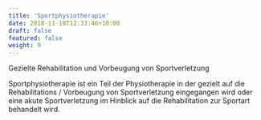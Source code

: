 ```yaml
---
title: 'Sportphysiotherapie'
date: 2018-11-18T12:33:46+10:00
draft: false
featured: false
weight: 9
---
```


Gezielte Rehabilitation und Vorbeugung von Sportverletzung

Sportphysiotherapie ist ein Teil der Physiotherapie in der gezielt auf die Rehabilitations / Vorbeugung von Sportverletzung eingegangen wird oder eine akute Sportverletzung im Hinblick auf die Rehabilitation zur Sportart behandelt wird.
